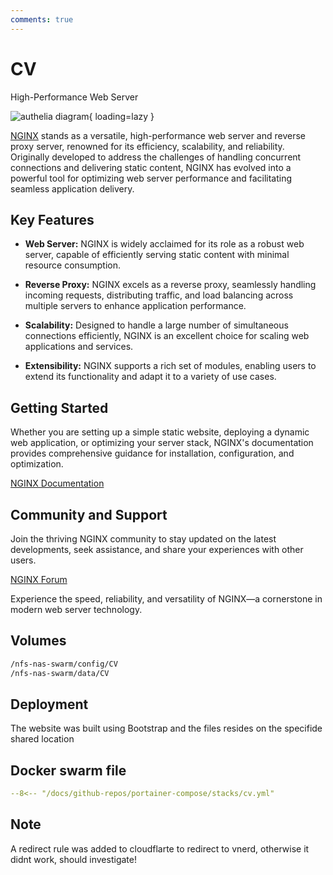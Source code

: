 ```yaml
---
comments: true
---
```


# CV

High-Performance Web Server

![authelia diagram](/assets/diagrams/authelia.png){ loading=lazy }

[NGINX](https://nginx.org/) stands as a versatile, high-performance web server and reverse proxy server, renowned for its efficiency, scalability, and reliability. Originally developed to address the challenges of handling concurrent connections and delivering static content, NGINX has evolved into a powerful tool for optimizing web server performance and facilitating seamless application delivery.

## Key Features

- **Web Server:** NGINX is widely acclaimed for its role as a robust web server, capable of efficiently serving static content with minimal resource consumption.

- **Reverse Proxy:** NGINX excels as a reverse proxy, seamlessly handling incoming requests, distributing traffic, and load balancing across multiple servers to enhance application performance.

- **Scalability:** Designed to handle a large number of simultaneous connections efficiently, NGINX is an excellent choice for scaling web applications and services.

- **Extensibility:** NGINX supports a rich set of modules, enabling users to extend its functionality and adapt it to a variety of use cases.

## Getting Started

Whether you are setting up a simple static website, deploying a dynamic web application, or optimizing your server stack, NGINX's documentation provides comprehensive guidance for installation, configuration, and optimization.

[NGINX Documentation](https://nginx.org/en/docs/)

## Community and Support

Join the thriving NGINX community to stay updated on the latest developments, seek assistance, and share your experiences with other users.

[NGINX Forum](https://forum.nginx.org/)

Experience the speed, reliability, and versatility of NGINX—a cornerstone in modern web server technology.

## Volumes
```bash
/nfs-nas-swarm/config/CV
/nfs-nas-swarm/data/CV
```

## Deployment
The website was built using Bootstrap and the files resides on the specifide shared location

## Docker swarm file
``` yaml linenums="1" 
--8<-- "/docs/github-repos/portainer-compose/stacks/cv.yml"
```

## Note
A redirect rule was added to cloudflarte to redirect to vnerd, otherwise it didnt work, should investigate!
